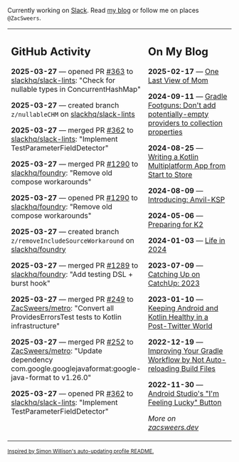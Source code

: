 Currently working on [Slack](https://slack.com/). Read [my blog](https://zacsweers.dev/) or follow me on places `@ZacSweers`.

<table><tr><td valign="top" width="60%">

## GitHub Activity
<!-- githubActivity starts -->
**2025-03-27** — opened PR [#363](https://github.com/slackhq/slack-lints/pull/363) to [slackhq/slack-lints](https://github.com/slackhq/slack-lints): "Check for nullable types in ConcurrentHashMap"

**2025-03-27** — created branch `z/nullableCHM` on [slackhq/slack-lints](https://github.com/slackhq/slack-lints)

**2025-03-27** — merged PR [#362](https://github.com/slackhq/slack-lints/pull/362) to [slackhq/slack-lints](https://github.com/slackhq/slack-lints): "Implement TestParameterFieldDetector"

**2025-03-27** — merged PR [#1290](https://github.com/slackhq/foundry/pull/1290) to [slackhq/foundry](https://github.com/slackhq/foundry): "Remove old compose workarounds"

**2025-03-27** — opened PR [#1290](https://github.com/slackhq/foundry/pull/1290) to [slackhq/foundry](https://github.com/slackhq/foundry): "Remove old compose workarounds"

**2025-03-27** — created branch `z/removeIncludeSourceWorkaround` on [slackhq/foundry](https://github.com/slackhq/foundry)

**2025-03-27** — merged PR [#1289](https://github.com/slackhq/foundry/pull/1289) to [slackhq/foundry](https://github.com/slackhq/foundry): "Add testing DSL + burst hook"

**2025-03-27** — merged PR [#249](https://github.com/ZacSweers/metro/pull/249) to [ZacSweers/metro](https://github.com/ZacSweers/metro): "Convert all ProvidesErrorsTest tests to Kotlin infrastructure"

**2025-03-27** — merged PR [#252](https://github.com/ZacSweers/metro/pull/252) to [ZacSweers/metro](https://github.com/ZacSweers/metro): "Update dependency com.google.googlejavaformat:google-java-format to v1.26.0"

**2025-03-27** — opened PR [#362](https://github.com/slackhq/slack-lints/pull/362) to [slackhq/slack-lints](https://github.com/slackhq/slack-lints): "Implement TestParameterFieldDetector"
<!-- githubActivity ends -->
</td><td valign="top" width="40%">

## On My Blog
<!-- blog starts -->
**2025-02-17** — [One Last View of Mom](https://www.zacsweers.dev/one-last-view-of-mom/)

**2024-09-11** — [Gradle Footguns: Don't add potentially-empty providers to collection properties](https://www.zacsweers.dev/gradle-footgun-adding-empty-providers-to-collection-properties/)

**2024-08-25** — [Writing a Kotlin Multiplatform App from Start to Store](https://www.zacsweers.dev/writing-a-kotlin-multiplatform-app-from-start-to-store/)

**2024-08-09** — [Introducing: Anvil-KSP](https://www.zacsweers.dev/introducing-anvil-ksp/)

**2024-05-06** — [Preparing for K2](https://www.zacsweers.dev/preparing-for-k2/)

**2024-01-03** — [Life in 2024](https://www.zacsweers.dev/life-in-2024/)

**2023-07-09** — [Catching Up on CatchUp: 2023](https://www.zacsweers.dev/catching-up-on-catchup-2023/)

**2023-01-10** — [Keeping Android and Kotlin Healthy in a Post-Twitter World](https://www.zacsweers.dev/keeping-android-healthy/)

**2022-12-19** — [Improving Your Gradle Workflow by Not Auto-reloading Build Files](https://www.zacsweers.dev/improving-your-workflow-by-not-auto-reloading-build-files/)

**2022-11-30** — [Android Studio's "I'm Feeling Lucky" Button](https://www.zacsweers.dev/android-studios-im-feeling-lucky-button/)
<!-- blog ends -->
_More on [zacsweers.dev](https://zacsweers.dev/)_
</td></tr></table>

<sub><a href="https://simonwillison.net/2020/Jul/10/self-updating-profile-readme/">Inspired by Simon Willison's auto-updating profile README.</a></sub>